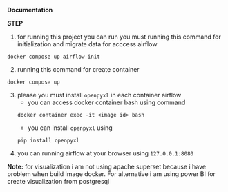 **Documentation**

**STEP**

1. for running this project you can run you must running this command for initialization and migrate data for acccess airflow
```
docker compose up airflow-init
```

2. running this command for create container

```
docker compose up
```

3. please you must install `openpyxl` in each container airflow
    - you can access docker container bash using command
    ```
    docker container exec -it <image id> bash
    ```
    - you can install `openpyxl` using
    ```
   pip install openpyxl
    ```
4. you can running airflow at your browser using `127.0.0.1:8080`


**Note:**
 for visualization i am not using apache superset because i have problem when build image docker. For alternative i am using power BI for create visualization from postgresql